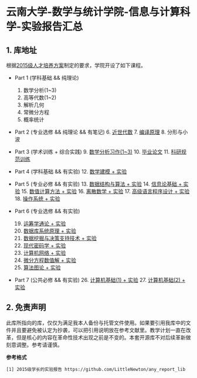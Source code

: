 # 云南大学-数学与统计学院-信息与计算科学-实验报告汇总

## 1. 库地址

根据[2015级人才培养方案](https://github.com/LittleNewton/Undergraduate_Course)制定的要求，学院开设了如下课程。

- Part 1 (学科基础 && 纯理论)
    1. 数学分析(1~3)
    2. 高等代数(1~2)
    3. 解析几何
    4. 常微分方程
    5. 概率统计

- Part 2 (专业选修 && 纯理论 && 有笔记)
    6. [近世代数](https://github.com/LittleNewton/NOTES_Modern_Algebra)
    7. [编译原理](https://github.com/LittleNewton/NOTES_Compile_Principles)
    8. 分形与小波

- Part 3 (学术训练 + 综合实践)
    9. [数学分析习作(1~3)](https://github.com/LittleNewton/Mathematical_Analysis_Paper)
    10. [毕业论文](https://github.com/LittleNewton/Thesis_for_Graduation_Paper)
    11. [科研规范训练](https://github.com/LittleNewton/Academic_Training_Paper)
- Part 4 (学科基础 && 有实验)
    12. [数学建模 + 实验](https://github.com/LittleNewton/Mathematical_Modeling_Report)
- Part 5 (专业必修 && 有实验)
    13. [数据结构与算法 + 实验](https://github.com/LittleNewton/Data_Structure_and_Algorithm_Report)
    14. [信息论基础 + 实验](https://github.com/LittleNewton/Elements_of_Information_Theory_Report)
    15. [数值计算方法 + 实验](https://github.com/LittleNewton/Numerical_Calculation_Report)
    16. [离散数学 + 实验](https://github.com/LittleNewton/Discrete_Mathematics_Report)
    17. [高级语言程序设计 + 实验](https://github.com/LittleNewton/C_Program_Design_Report)
    18. [操作系统 + 实验](https://github.com/LittleNewton/Operating_System_Report)

- Part 6 (专业选修 && 有实验)

    19. [运筹学通论 + 实验](https://github.com/LittleNewton/Operations_Research_Report)
    20. [数据库系统原理 + 实验](https://github.com/LittleNewton/Database_System_Introduction_Report)
    21. [数据挖掘与决策支持技术 + 实验](https://github.com/LittleNewton/Data_Mining_Report)
    22. [现代密码学 + 实验](https://github.com/LittleNewton/Modern_Cryptography_Report)
    23. [计算机网络 + 实验](https://github.com/LittleNewton/Computer_Network_Report)
    24. [微分方程数值解 + 实验](https://github.com/LittleNewton/NumSln_of_DiffEq_Report)
    25. [算法图论 + 实验](https://github.com/LittleNewton/Algorithm_of_Graph_Theory_Report)

- Part 7 (公共必修 && 有实验)
    26. [计算机基础(1) + 实验]()
    27. [计算机基础(2) + 实验]()

## 2. 免责声明

此库所指向的库，仅仅为满足我本人备份与托管文件使用。如果要引用我库中的文件并且要避免被认定为抄袭，可以把引用说明放在参考文献里。教学计划一直在改革，但是核心的内容在革命性技术出现之前是不变的。本套开源库不对后续革新做刻意调整。参考请谨慎。

**参考格式**

```
[1] 2015级学长的实验报告 https://github.com/LittleNewton/any_report_lib
```
